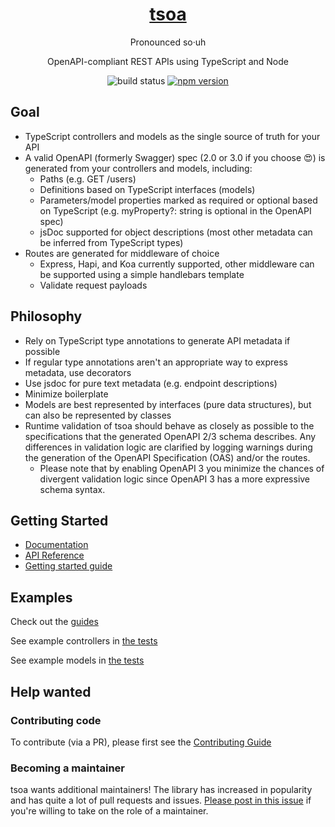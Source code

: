 <div align="center">
  <a href="https://tsoa-community.github.io/docs/" target="blank">
    <h1>tsoa</h1>
  </a>
Pronounced so·uh

OpenAPI-compliant REST APIs using TypeScript and Node

![build status](https://github.com/lukeautry/tsoa/actions/workflows/runTestsOnPush.yml/badge.svg)
[![npm version](https://img.shields.io/npm/v/tsoa/latest)](https://www.npmjs.com/package/tsoa)

</div>

## Goal

- TypeScript controllers and models as the single source of truth for your API
- A valid OpenAPI (formerly Swagger) spec (2.0 or 3.0 if you choose 😍) is generated from your controllers and models, including:
  - Paths (e.g. GET /users)
  - Definitions based on TypeScript interfaces (models)
  - Parameters/model properties marked as required or optional based on TypeScript (e.g. myProperty?: string is optional in the OpenAPI spec)
  - jsDoc supported for object descriptions (most other metadata can be inferred from TypeScript types)
- Routes are generated for middleware of choice
  - Express, Hapi, and Koa currently supported, other middleware can be supported using a simple handlebars template
  - Validate request payloads

## Philosophy

- Rely on TypeScript type annotations to generate API metadata if possible
- If regular type annotations aren't an appropriate way to express metadata, use decorators
- Use jsdoc for pure text metadata (e.g. endpoint descriptions)
- Minimize boilerplate
- Models are best represented by interfaces (pure data structures), but can also be represented by classes
- Runtime validation of tsoa should behave as closely as possible to the specifications that the generated OpenAPI 2/3 schema describes. Any differences in validation logic are clarified by logging warnings during the generation of the OpenAPI Specification (OAS) and/or the routes.
  - Please note that by enabling OpenAPI 3 you minimize the chances of divergent validation logic since OpenAPI 3 has a more expressive schema syntax.

## Getting Started

- [Documentation](https://tsoa-community.github.io/docs/index)
- [API Reference](https://tsoa-community.github.io/reference)
- [Getting started guide](https://tsoa-community.github.io/docs/getting-started)

## Examples

Check out the [guides](https://tsoa-community.github.io/docs/getting-started)

See example controllers in [the tests](tests/fixtures/controllers)

See example models in [the tests](tests/fixtures/testModel.ts)

## Help wanted

### Contributing code

To contribute (via a PR), please first see the [Contributing Guide](https://github.com/lukeautry/tsoa/tree/master/docs/CONTRIBUTING.md)

### Becoming a maintainer

tsoa wants additional maintainers! The library has increased in popularity and has quite a lot of pull requests and issues. [Please post in this issue](https://github.com/lukeautry/tsoa/issues/236) if you're willing to take on the role of a maintainer.
